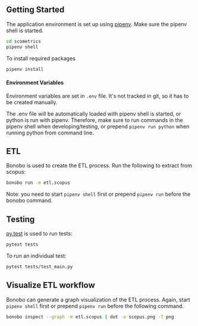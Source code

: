 ## Getting Started

The application environment is set up using [pipenv](https://docs.pipenv.org/). Make sure the pipenv shell is started. 

```bash
cd scometrics
pipenv shell 
```  

To install required packages

```bash
pipenv install
```

#### Environment Variables

Environment variables are set in `.env` file. It's not tracked in git, so it has to be created manually. 

The .env file will be automatically loaded with pipenv shell is started, or python is run with pipenv. Therefore, 
make sure to run commands in the pipenv shell when developing/testing, or prepend `pipenv run python` when running python 
from command line.

## ETL

Bonobo is used to create the ETL process. Run the following to extract from scopus:

```bash
bonobo run -m etl.scopus
``` 

Note: you need to start `pipenv shell` first or prepend `pipenv run` before the bonobo command. 

## Testing

[py.test](https://docs.pytest.org/en/latest/) is used to run tests: 

```bash
pytest tests 
```

To run an individual test:

```bash
pytest tests/test_main.py
```

## Visualize ETL workflow

Bonobo can generate a graph visualization of the ETL process. Again, start `pipenv shell` first or 
prepend `pipenv run` before the following command. 

```bash
bonobo inspect --graph -m etl.scopus | dot -o scopus.png -T png
``` 